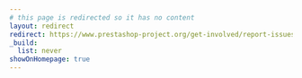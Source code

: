 ```yaml
---
# this page is redirected so it has no content
layout: redirect
redirect: https://www.prestashop-project.org/get-involved/report-issues/
_build:
  list: never
showOnHomepage: true
---
```

